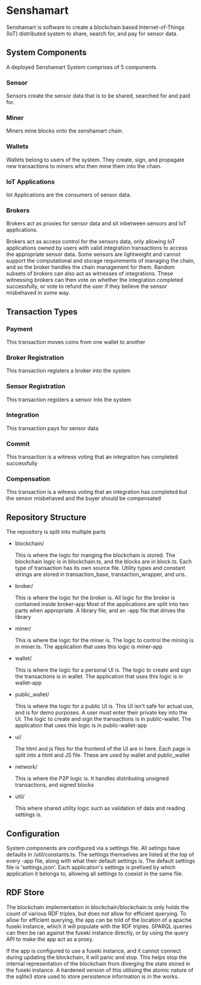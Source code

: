 # Senshamart
Senshamart is software to create a blockchain based Internet-of-Things (IoT) distributed system to share, search for, and pay for sensor data.

## System Components

A deployed Senshamart System comprises of 5 components


### Sensor

Sensors create the sensor data that is to be shared, searched for and paid for.


### Miner
  
Miners mine blocks onto the senshamart chain.


### Wallets
  
Wallets belong to users of the system. They create, sign, and propagate new transactions to miners who then mine them into the chain.


### IoT Applications
  
Iot Applications are the consumers of sensor data.


### Brokers
  
Brokers act as proxies for sensor data and sit inbetween sensors and IoT applications. 

Brokers act as access control for the sensors data, only allowing IoT applications owned by users with valid integration transactions to access the appropriate sensor data. Some sensors are lightweight and cannot support the computational and storage requirements of managing the chain, and so the broker handles the chain management for them.
Random subsets of brokers can also act as witnesses of integrations.
These witnessing brokers can then vote on whether the integration completed successfully, or vote to refund the user if they believe the sensor misbehaved in some way.

## Transaction Types

### Payment
  This transaction moves coins from one wallet to another

### Broker Registration
  This transaction registers a broker into the system

### Sensor Registration
  This transaction registers a sensor into the system

### Integration
  This transaction pays for sensor data

### Commit
  This transaction is a witness voting that an integration has completed successfully

### Compensation
  This transaction is a witness voting that an integration has completed but the sensor misbehaved and the buyer should be compensated

## Repository Structure

The repository is split into multiple parts

- blockchain/

  This is where the logic for manging the blockchain is stored.
  The blockchain logic is in blockchain.ts, and the blocks are in block.ts.
  Each type of transaction has its own source file.
  Utility types and constant strings are stored in transaction_base, transaction_wrapper, and uris.

- broker/

  This is where the logic for the broker is.
  All logic for the broker is contained inside broker-app
Most of the applications are split into two parts when appropriate.
A library file, and an -app file that drives the library

- miner/

  This is where the logic for the miner is.
  The logic to control the mining is in miner.ts. The application that uses this logic is miner-app

- wallet/

  This is where the logic for a personal UI is.
  The logic to create and sign the transactions is in wallet. The application that uses this logic is in wallet-app

- public_wallet/

  This is where the logic for a public UI is. This UI isn't safe for actual use, and is for demo purposes. A user must enter their private key into the UI.
  The logic to create and sign the transactions is in public-wallet. The application that uses this logic is in public-wallet-app

- ui/

  The html and js files for the frontend of the UI are in here. Each page is split into a html and JS file. These are used by wallet and public_wallet
  
- network/

  This is where the P2P logic is. It handles distributing unsigned transactions, and signed blocks

- util/

  This where shared utility logic such as validation of data and reading settings is.

## Configuration

System components are configured via a settings file. All setings have defaults in /util/constants.ts. The settings themselves are listed at the top of every -app file, along with what their default settings is. The default settings file is 'settings.json'. Each application's settings is prefixed by which application it belongs to, allowing all settings to coexist in the same file.

## RDF Store

The blockchain implementation in blockchain/blockchain.ts only holds the count of various RDF triples, but does not allow for efficient querying. To allow for efficient querying, the app can be told of the location of a apache fuseki instance, which it will populate with the RDF triples. SPARQL queries can then be ran against the fuseki instance directly, or by using the query API to make the app act as a proxy.

If the app is configured to use a fuseki instance, and it cannot connect during updating the blockchain, it will panic and stop. This helps stop the internal representation of the blockchain from diverging the state stored in the fuseki instance. A hardened version of this utilising the atomic nature of the sqlite3 store used to store persistence information is in the works.